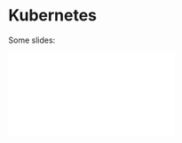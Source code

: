 # Kubernetes

Some slides:

<object data="/slides/slides.html"
    style="width: 100%; display: block;"
    height="700px"
    type="text/html">
    <embed
        src="/slides/slides.html"
        onerror="alert('URL invalid !!');" />
</object>

